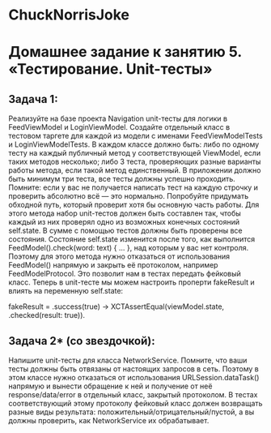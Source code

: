 # ChuckNorrisJoke

# Домашнее задание к занятию 5. «Тестирование. Unit-тесты»

## Задача 1:
Реализуйте на базе проекта Navigation unit-тесты для логики в FeedViewModel и LoginViewModel.
Создайте отдельный класс в тестовом таргете для каждой из модели с именами FeedViewModelTests и LoginViewModelTests.
В каждом классе должно быть:
либо по одному тесту на каждый публичный метод у соответствующей ViewModel, если таких методов несколько;
либо 3 теста, проверяющих разные варианты работы метода, если такой метод единственный.
В приложении должно быть минимум три теста, все тесты должны успешно проходить.
Помните: если у вас не получается написать тест на каждую строчку и проверить абсолютно всё — это нормально. Попробуйте придумать обходной путь, который проверит хотя бы основную часть работы.
Для этого метода набор unit-тестов должен быть составлен так, чтобы каждый из них проверял одно из возможных конечных состояний self.state. В сумме с помощью тестов должны быть проверены все состояния. Состояние self.state изменится после того, как выполнится FeedModel().check(word: text) { ... }, над которым у вас нет контроля. Поэтому для этого метода нужно отказаться от использования FeedModel() напрямую и закрыть её протоколом, например FeedModelProtocol. Это позволит нам в тестах передать фейковый класс.
Теперь в unit-тесте мы можем настроить проперти fakeResult и влиять на переменную self.state:

fakeResult = .success(true) -> XCTAssertEqual(viewModel.state, .checked(result: true)).

## Задача 2* (со звездочкой):

Напишите unit-тесты для класса NetworkService. Помните, что ваши тесты должны быть отвязаны от настоящих запросов в сеть. Поэтому в этом классе нужно отказаться от использования URLSession.dataTask() напрямую и вынести обращение к ней и получение от неё response/data/error в отдельный класс, закрытый протоколом. В тестах соответствующий этому протоколу фейковый класс должен возвращать разные виды результата: положительный/отрицательный/пустой, а вы должны проверить, как NetworkService их обрабатывает.
